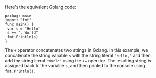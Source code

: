 Here's the equivalent Golang code:
```
package main
import "fmt"
func main() {
 var s = "Hello"
 s += ", World"
 fmt.Println(s)
}
```
The `+` operator concatenates two strings in Golang. In this example, we concatenate the string variable `s` with the string literal `"Hello,"` and then add the string literal `"World"` using the `+=` operator. The resulting string is assigned back to the variable `s`, and then printed to the console using `fmt.Println()`.

